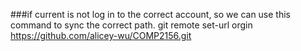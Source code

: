 ###if current is not log in to the correct account, so we can use this command to sync the correct path.
git remote set-url orgin https://github.com/alicey-wu/COMP2156.git
